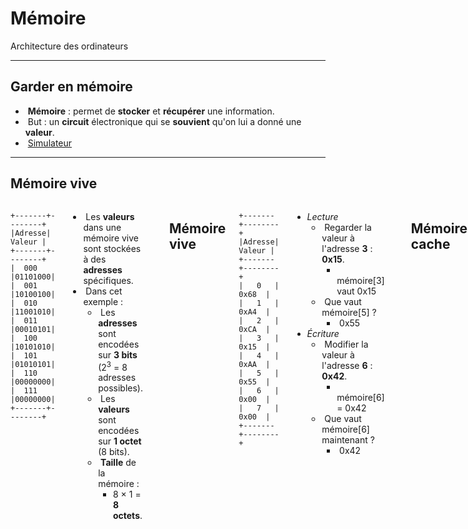 # Mémoire

Architecture des ordinateurs

---

## Garder en mémoire

- &shy;<!-- .element: class="fragment" --> **Mémoire** : permet de **stocker** et **récupérer** une information.
- &shy;<!-- .element: class="fragment" --> But : un **circuit** électronique qui se **souvient** qu'on lui a donné une **valeur**.
- &shy;<!-- .element: class="fragment" --> [Simulateur](https://logic.modulo-info.ch/?mode=tryout&data=N4KABGBEBukFxgMwBpxQPYAcAuBneYwkAdgIYC2ApgTJQE53oCuYAygEqTJQDuAlnUqtsATwA21BJABGlAF596XKJkaZSAc1LY+6YgBFKY0iIIAGAL6oIkPsQIBtNBCKZ0+BA4BMADjPcARkQzAF1uWwATc3CyKhpWSmxlGFIxaKg+XAAFJlwACwAhJmxsPQJsOiZKK2dCSDcPMG8-bi8AFlDwviiEAE4YikkodkpcROToVPTbbNzC4tL7BAqqizQwtEhmJM9Xd0cAVjN-MACOsIye05OSQZoARUgLDZstbFHHWqJRTCHIAHlOOEGo5EL0TmdOhklk0AgB2QI+C5bYoEAK9GoQFyQH5-ACCADl9MkQZ4wRDwcj0HRFMQdrxknZHF4Tl4AlTUQgvF5MVjviJfjQCf8ACok-Zk8Gtc5dGFeFAYTlgdprCAvXgCD6eBwQuEXBz9ZWIfXtVpQhzo1rs7jeLyI-WW64hEIgCxAA)

---

## Mémoire vive

<div class="columns">
<div>

```kroki svgbob full
+-------+--------+
|Adresse| Valeur |
+-------+--------+
|  000  |01101000|
|  001  |10100100|
|  010  |11001010|
|  011  |00010101|
|  100  |10101010|
|  101  |01010101|
|  110  |00000000|
|  111  |00000000|
+-------+--------+
```

</div>
<div>

- &shy;<!-- .element: class="fragment" --> Les **valeurs** dans une mémoire vive sont stockées à des **adresses** spécifiques.
- &shy;<!-- .element: class="fragment" --> Dans cet exemple :
  - &shy;<!-- .element: class="fragment" --> Les **adresses** sont encodées sur **3 bits** (2<sup>3</sup> = 8 adresses possibles).
  - &shy;<!-- .element: class="fragment" --> Les **valeurs** sont encodées sur **1 octet** (8 bits).
  - &shy;<!-- .element: class="fragment" --> **Taille** de la mémoire :
    - 8 &times; 1 = **8 octets**.

</div>

---

## Mémoire vive

<div class="columns">
<div>

```kroki svgbob full
+-------+--------+
|Adresse| Valeur |
+-------+--------+
|   0   |  0x68  |
|   1   |  0xA4  |
|   2   |  0xCA  |
|   3   |  0x15  |
|   4   |  0xAA  |
|   5   |  0x55  |
|   6   |  0x00  |
|   7   |  0x00  |
+-------+--------+
```

</div>
<div>

- _Lecture_
  - &shy;<!-- .element: class="fragment" --> Regarder la valeur à l'adresse **3** : **0x15**.
    - &shy;<!-- .element: class="fragment" --> mémoire[3] vaut 0x15
  - &shy;<!-- .element: class="fragment" --> Que vaut mémoire[5] ?
    - &shy;<!-- .element: class="fragment" --> 0x55
- _Écriture_
  - &shy;<!-- .element: class="fragment" --> Modifier la valeur à l'adresse **6** : **0x42**.
    - &shy;<!-- .element: class="fragment" --> mémoire[6] = 0x42
  - &shy;<!-- .element: class="fragment" --> Que vaut mémoire[6] maintenant ?
    - &shy;<!-- .element: class="fragment" --> 0x42

</div>

---

## Mémoire cache

```kroki svgbob full
 Mémoire vive         Mémoire cache
+-------+--------+   +-------+--------+
|Adresse| Valeur |   |Adresse| Valeur |
+-------+--------+   +-------+--------+
|   0   |  0x68  |   |       |        |
|   1   |  0xA4  |   |       |        |
|   2   |  0xCA  |   +-------+--------+
|   3   |  0x15  |
|   4   |  0xAA  |    Instructions {source} :
|   5   |  0x55  |    mémoire[4] <-
|   6   |  0x00  |    mémoire[2]
|   7   |  0x00  |    mémoire[4]
+-------+--------+    mémoire[1]
```

---

## Mémoire cache

```kroki svgbob full
 Mémoire vive         Mémoire cache
+-------+--------+   +-------+--------+
|Adresse| Valeur |   |Adresse| Valeur |
+-------+--------+   +-------+--------+
|   0   |  0x68  |   |   4   |  0xAA  |
|   1   |  0xA4  |   |       |        |
|   2   |  0xCA  |   +-------+--------+
|   3   |  0x15  |
|   4   |  0xAA  |    Instructions {source} :
|   5   |  0x55  |    mémoire[4] {mém. vive}
|   6   |  0x00  |    mémoire[2] <-
|   7   |  0x00  |    mémoire[4]
+-------+--------+    mémoire[1]
```

---

## Mémoire cache

```kroki svgbob full
 Mémoire vive         Mémoire cache
+-------+--------+   +-------+--------+
|Adresse| Valeur |   |Adresse| Valeur |
+-------+--------+   +-------+--------+
|   0   |  0x68  |   |   4   |  0xAA  |
|   1   |  0xA4  |   |   2   |  0xCA  |
|   2   |  0xCA  |   +-------+--------+
|   3   |  0x15  |
|   4   |  0xAA  |    Instructions {source} :
|   5   |  0x55  |    mémoire[4] {mém. vive}
|   6   |  0x00  |    mémoire[2] {mém. vive}
|   7   |  0x00  |    mémoire[4] <-
+-------+--------+    mémoire[1]
```

---

## Mémoire cache

```kroki svgbob full
 Mémoire vive         Mémoire cache
+-------+--------+   +-------+--------+
|Adresse| Valeur |   |Adresse| Valeur |
+-------+--------+   +-------+--------+
|   0   |  0x68  |   |   4   |  0xAA  |
|   1   |  0xA4  |   |   2   |  0xCA  |
|   2   |  0xCA  |   +-------+--------+
|   3   |  0x15  |
|   4   |  0xAA  |    Instructions {source} :
|   5   |  0x55  |    mémoire[4] {mém. vive}
|   6   |  0x00  |    mémoire[2] {mém. vive}
|   7   |  0x00  |    mémoire[4] {mém. cache}
+-------+--------+    mémoire[1] <-
```

---

## Mémoire cache

```kroki svgbob full
 Mémoire vive         Mémoire cache
+-------+--------+   +-------+--------+
|Adresse| Valeur |   |Adresse| Valeur |
+-------+--------+   +-------+--------+
|   0   |  0x68  |   |   4   |  0xAA  |
|   1   |  0xA4  |   |   1   |  0xA4  |
|   2   |  0xCA  |   +-------+--------+
|   3   |  0x15  |
|   4   |  0xAA  |    Instructions {source} :
|   5   |  0x55  |    mémoire[4] {mém. vive}
|   6   |  0x00  |    mémoire[2] {mém. vive}
|   7   |  0x00  |    mémoire[4] {mém. cache}
+-------+--------+    mémoire[1] {mém. vive}
```

---

## Mémoire cache

- &shy;<!-- .element: class="fragment" --> **Mémoire cache** : mémoire plus **rapide** que la mémoire vive mais plus **petite**.
- &shy;<!-- .element: class="fragment" --> Permet d'**accélérer** l'accès aux valeurs **fréquemment** utilisées.
- &shy;<!-- .element: class="fragment" --> On ne garde que les dernières valeurs **consultées** dans la mémoire cache.
- &shy;<!-- .element: class="fragment" --> **Hiérarchie** de mémoire :
  - **Registres** (plus rapide, plus petit)
  - **Mémoire cache**
  - **Mémoire vive**
  - **Mémoire de masse** (plus lent, plus grand)

---

## Mémoire cache

![](/1m-arch/fig9_memoire-cache.png) <!-- .element: class="full" -->

https://interstices.info/memoire-et-unite-centrale-un-couple-dedie-a-lexecution-des-programmes/ <!-- .element: class="reference" -->

---

## Mémoire cache

Dans un microprocesseur, il y a souvent plusieurs niveaux de mémoire cache (L1, L2 et L3).

![](https://open.crea-learning.com/mod_turbolead/upload/crea/trainings/976E7A5C-A263-5ABB-BC4C-14DF2E08A7C4/resources/Lesmicroprocesseurs/memoire-cache2.jpg) <!-- .element: class="full-width" -->

https://open.crea-learning.com/mod_turbolead/mod/crealearning/reader.php?n=Mzc5MSYxMzIwOQ%3D%3D <!-- .element: class="reference" -->
